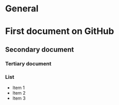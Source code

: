 # General
# First document on GitHub
## Secondary document
### Tertiary document
### List
* Item 1
* Item 2
* Item 3
